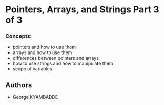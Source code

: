 # Pointers, Arrays, and Strings Part 3 of 3

### Concepts:

 * pointers and how to use them
 * arrays and how to use them
 * differences between pointers and arrays
 * how to use strings and how to manipulate them
 * scope of variables



## Authors
* George KYAMBADDE
